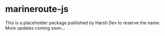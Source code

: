 # marineroute-js

This is a placeholder package published by Harsh Dev to reserve the name.
More updates coming soon...
